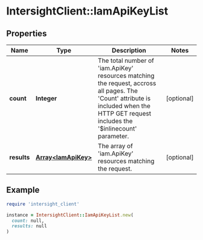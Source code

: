 # IntersightClient::IamApiKeyList

## Properties

| Name | Type | Description | Notes |
| ---- | ---- | ----------- | ----- |
| **count** | **Integer** | The total number of &#39;iam.ApiKey&#39; resources matching the request, accross all pages. The &#39;Count&#39; attribute is included when the HTTP GET request includes the &#39;$inlinecount&#39; parameter. | [optional] |
| **results** | [**Array&lt;IamApiKey&gt;**](IamApiKey.md) | The array of &#39;iam.ApiKey&#39; resources matching the request. | [optional] |

## Example

```ruby
require 'intersight_client'

instance = IntersightClient::IamApiKeyList.new(
  count: null,
  results: null
)
```

